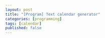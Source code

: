```yaml
---
layout: post
title: "[Program] Text calendar generator"
categories: [programming]
tags: [calendar]
published: false
---
```


